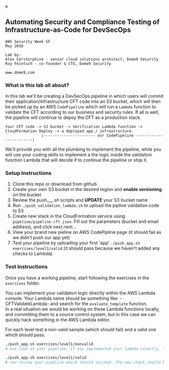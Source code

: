 e
## Automating Security and Compliance Testing of Infrastructure-as-Code for DevSecOps

```
AWS Security Week SF
May 2018

Lab by:
Alex Corstorphine - senior cloud solutions architect, Dome9 Security
Roy Feintuch - co-founder & CTO, Dome9 Security

www.dome9.com
```
### What is this lab all about?
In this lab we'll be creating a DevSecOps pipeline in which users will commit their application/infrastructure CFT code into an S3 bucket, which will then be picked up by an AWS `CodePipeline` which will run a `Lambda` function to validate the CFT according to our business and security rules. If all is well, the pipeline will continue to depoy the CFT as a production stack.
```
Your CFT code -> S3 bucket -> Verification Lambda Function -> CloudFormation Deploy -> a deployed app / infrastructure
                |----------------------- our CodePipeline ------------------------|
```
We'll provide you with all the plumbing to implement the pipeline, while you will use your coding skills to implement a the logic inside the validation function Lambda that will decide if to continue the pipeline or stop it.


### Setup Instructions
1. Clone this repo or download from github
1. Create your own S3 bucket in the desired region and **enable versioning** on the bucket 
1. Review the push___.sh scripts and **UPDATE** your S3 bucket name
1. Run `./push_validation_lambda.sh` to upload the pipline validation code to S3
1. Create new stack in the CloudFormation service using `pipeline/pipeline-cft.json`. Fill out the parameters (bucket and email address), and click next.next...
1. View your brand new pieline on AWS CodePipline page (it should fail as we didn't push our app yet)
1. Test your pipeline by uploading your first 'app' `./push_app.sh exercises/level1/valid` (it should pass because we haven't added any checks to Lambda)

### Test Instructions
Once you have a working pipeline, start following the exercises in the `exercises` folder. <br/>

You can implement your validation logic directly within the AWS Lambda console. Your Lambda name should be something like: <stackname>-CFTValidateLambda-<random> and search for the `evaluate_template` function. <br/>
In a real situation we would be working on these Lambda functions locally, and committing them to a source control system, but in this case we can quickly hack something in the AWS Lambda editor.<br/>

For each level test a non-valid sample (which should fail) and a valid one which should pass.
```bash
./push_app.sh exercises/level1/nonvalid
# now look at your pipeline. If you implemented your Lambda corectly, the piepline should fail

./push_app.sh exercises/level1/valid
# now review your pipeline which should succeed. The new stack should be deployed now

```
